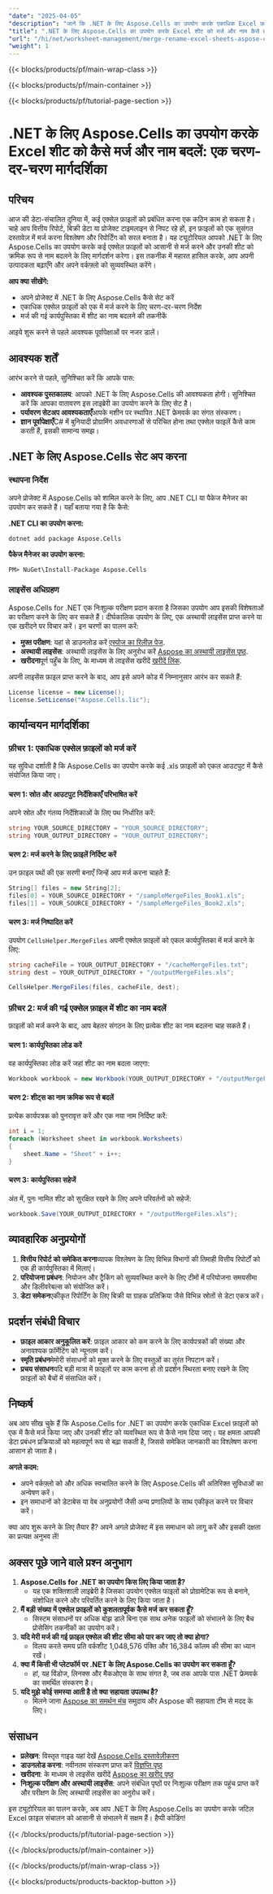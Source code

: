 ```yaml
---
"date": "2025-04-05"
"description": "जानें कि .NET के लिए Aspose.Cells का उपयोग करके एकाधिक Excel फ़ाइलों को एक में कैसे मर्ज करें और क्रमिक रूप से शीट का नाम बदलें। इस व्यापक गाइड के साथ उत्पादकता बढ़ाएँ और वर्कफ़्लो को सुव्यवस्थित करें।"
"title": ".NET के लिए Aspose.Cells का उपयोग करके Excel शीट को मर्ज और नाम कैसे बदलें - एक चरण-दर-चरण मार्गदर्शिका"
"url": "/hi/net/worksheet-management/merge-rename-excel-sheets-aspose-cells-net/"
"weight": 1
---
```


{{< blocks/products/pf/main-wrap-class >}}

{{< blocks/products/pf/main-container >}}

{{< blocks/products/pf/tutorial-page-section >}}


# .NET के लिए Aspose.Cells का उपयोग करके Excel शीट को कैसे मर्ज और नाम बदलें: एक चरण-दर-चरण मार्गदर्शिका

## परिचय

आज की डेटा-संचालित दुनिया में, कई एक्सेल फ़ाइलों को प्रबंधित करना एक कठिन काम हो सकता है। चाहे आप वित्तीय रिपोर्ट, बिक्री डेटा या प्रोजेक्ट टाइमलाइन से निपट रहे हों, इन फ़ाइलों को एक सुसंगत दस्तावेज़ में मर्ज करना विश्लेषण और रिपोर्टिंग को सरल बनाता है। यह ट्यूटोरियल आपको .NET के लिए Aspose.Cells का उपयोग करके कई एक्सेल फ़ाइलों को आसानी से मर्ज करने और उनकी शीट को क्रमिक रूप से नाम बदलने के लिए मार्गदर्शन करेगा। इस तकनीक में महारत हासिल करके, आप अपनी उत्पादकता बढ़ाएँगे और अपने वर्कफ़्लो को सुव्यवस्थित करेंगे।

**आप क्या सीखेंगे:**
- अपने प्रोजेक्ट में .NET के लिए Aspose.Cells कैसे सेट करें
- एकाधिक एक्सेल फ़ाइलों को एक में मर्ज करने के लिए चरण-दर-चरण निर्देश
- मर्ज की गई कार्यपुस्तिका में शीट का नाम बदलने की तकनीकें

आइये शुरू करने से पहले आवश्यक पूर्वापेक्षाओं पर नजर डालें।

## आवश्यक शर्तें

आरंभ करने से पहले, सुनिश्चित करें कि आपके पास:

- **आवश्यक पुस्तकालय**: आपको .NET के लिए Aspose.Cells की आवश्यकता होगी। सुनिश्चित करें कि आपका वातावरण इस लाइब्रेरी का उपयोग करने के लिए सेट है।
- **पर्यावरण सेटअप आवश्यकताएँ**आपके मशीन पर स्थापित .NET फ्रेमवर्क का संगत संस्करण।
- **ज्ञान पूर्वापेक्षाएँ**C# में बुनियादी प्रोग्रामिंग अवधारणाओं से परिचित होना तथा एक्सेल फाइलें कैसे काम करती हैं, इसकी सामान्य समझ।

## .NET के लिए Aspose.Cells सेट अप करना

### स्थापना निर्देश

अपने प्रोजेक्ट में Aspose.Cells को शामिल करने के लिए, आप .NET CLI या पैकेज मैनेजर का उपयोग कर सकते हैं। यहाँ बताया गया है कि कैसे:

**.NET CLI का उपयोग करना:**
```bash
dotnet add package Aspose.Cells
```

**पैकेज मैनेजर का उपयोग करना:**
```plaintext
PM> NuGet\Install-Package Aspose.Cells
```

### लाइसेंस अधिग्रहण

Aspose.Cells for .NET एक निःशुल्क परीक्षण प्रदान करता है जिसका उपयोग आप इसकी विशेषताओं का परीक्षण करने के लिए कर सकते हैं। दीर्घकालिक उपयोग के लिए, एक अस्थायी लाइसेंस प्राप्त करने या एक खरीदने पर विचार करें। इन चरणों का पालन करें:

- **मुफ्त परीक्षण**: यहां से डाउनलोड करें [एस्पोज का रिलीज़ पेज](https://releases.aspose.com/cells/net/).
- **अस्थायी लाइसेंस**: अस्थायी लाइसेंस के लिए अनुरोध करें [Aspose का अस्थायी लाइसेंस पृष्ठ](https://purchase.aspose.com/temporary-license/).
- **खरीदना**पूर्ण पहुँच के लिए, के माध्यम से लाइसेंस खरीदें [खरीदें लिंक](https://purchase.aspose.com/buy).

अपनी लाइसेंस फ़ाइल प्राप्त करने के बाद, आप इसे अपने कोड में निम्नानुसार आरंभ कर सकते हैं:

```csharp
License license = new License();
license.SetLicense("Aspose.Cells.lic");
```

## कार्यान्वयन मार्गदर्शिका

### फ़ीचर 1: एकाधिक एक्सेल फ़ाइलों को मर्ज करें

यह सुविधा दर्शाती है कि Aspose.Cells का उपयोग करके कई .xls फ़ाइलों को एकल आउटपुट में कैसे संयोजित किया जाए।

#### चरण 1: स्रोत और आउटपुट निर्देशिकाएँ परिभाषित करें

अपने स्रोत और गंतव्य निर्देशिकाओं के लिए पथ निर्धारित करें:

```csharp
string YOUR_SOURCE_DIRECTORY = "YOUR_SOURCE_DIRECTORY";
string YOUR_OUTPUT_DIRECTORY = "YOUR_OUTPUT_DIRECTORY";
```

#### चरण 2: मर्ज करने के लिए फ़ाइलें निर्दिष्ट करें

उन फ़ाइल पथों की एक सरणी बनाएँ जिन्हें आप मर्ज करना चाहते हैं:

```csharp
String[] files = new String[2];
files[0] = YOUR_SOURCE_DIRECTORY + "/sampleMergeFiles_Book1.xls";
files[1] = YOUR_SOURCE_DIRECTORY + "/sampleMergeFiles_Book2.xls";
```

#### चरण 3: मर्ज निष्पादित करें

उपयोग `CellsHelper.MergeFiles` अपनी एक्सेल फ़ाइलों को एकल कार्यपुस्तिका में मर्ज करने के लिए:

```csharp
string cacheFile = YOUR_OUTPUT_DIRECTORY + "/cacheMergeFiles.txt";
string dest = YOUR_OUTPUT_DIRECTORY + "/outputMergeFiles.xls";

CellsHelper.MergeFiles(files, cacheFile, dest);
```

### फ़ीचर 2: मर्ज की गई एक्सेल फ़ाइल में शीट का नाम बदलें

फ़ाइलों को मर्ज करने के बाद, आप बेहतर संगठन के लिए प्रत्येक शीट का नाम बदलना चाह सकते हैं।

#### चरण 1: कार्यपुस्तिका लोड करें

वह कार्यपुस्तिका लोड करें जहां शीट का नाम बदला जाएगा:

```csharp
Workbook workbook = new Workbook(YOUR_OUTPUT_DIRECTORY + "/outputMergeFiles.xls");
```

#### चरण 2: शीट्स का नाम क्रमिक रूप से बदलें

प्रत्येक कार्यपत्रक को पुनरावृत्त करें और एक नया नाम निर्दिष्ट करें:

```csharp
int i = 1;
foreach (Worksheet sheet in workbook.Worksheets)
{
    sheet.Name = "Sheet" + i++;
}
```

#### चरण 3: कार्यपुस्तिका सहेजें

अंत में, पुनः नामित शीट को सुरक्षित रखने के लिए अपने परिवर्तनों को सहेजें:

```csharp
workbook.Save(YOUR_OUTPUT_DIRECTORY + "/outputMergeFiles.xls");
```

## व्यावहारिक अनुप्रयोगों

1. **वित्तीय रिपोर्ट को समेकित करना**व्यापक विश्लेषण के लिए विभिन्न विभागों की तिमाही वित्तीय रिपोर्टों को एक ही कार्यपुस्तिका में मिलाएं।
2. **परियोजना प्रबंधन**: नियोजन और ट्रैकिंग को सुव्यवस्थित करने के लिए टीमों में परियोजना समयसीमा और डिलीवरेबल्स को संयोजित करें।
3. **डेटा समेकन**एकीकृत रिपोर्टिंग के लिए बिक्री या ग्राहक प्रतिक्रिया जैसे विभिन्न स्रोतों से डेटा एकत्र करें।

## प्रदर्शन संबंधी विचार

- **फ़ाइल आकार अनुकूलित करें**: फ़ाइल आकार को कम करने के लिए कार्यपत्रकों की संख्या और अनावश्यक फ़ॉर्मेटिंग को न्यूनतम करें।
- **स्मृति प्रबंधन**मेमोरी संसाधनों को मुक्त करने के लिए वस्तुओं का तुरंत निपटान करें।
- **प्रचय संसाधन**यदि बड़ी मात्रा में फ़ाइलों पर काम करना हो तो प्रदर्शन स्थिरता बनाए रखने के लिए फ़ाइलों को बैचों में संसाधित करें।

## निष्कर्ष

अब आप सीख चुके हैं कि Aspose.Cells for .NET का उपयोग करके एकाधिक Excel फ़ाइलों को एक में कैसे मर्ज किया जाए और उनकी शीट को व्यवस्थित रूप से कैसे नाम दिया जाए। यह क्षमता आपकी डेटा प्रबंधन प्रक्रियाओं को महत्वपूर्ण रूप से बढ़ा सकती है, जिससे समेकित जानकारी का विश्लेषण करना आसान हो जाता है।

**अगले कदम:**
- अपने वर्कफ़्लो को और अधिक स्वचालित करने के लिए Aspose.Cells की अतिरिक्त सुविधाओं का अन्वेषण करें।
- इन समाधानों को डेटाबेस या वेब अनुप्रयोगों जैसी अन्य प्रणालियों के साथ एकीकृत करने पर विचार करें।

क्या आप शुरू करने के लिए तैयार हैं? अपने अगले प्रोजेक्ट में इस समाधान को लागू करें और इसकी दक्षता का प्रत्यक्ष अनुभव लें!

## अक्सर पूछे जाने वाले प्रश्न अनुभाग

1. **Aspose.Cells for .NET का उपयोग किस लिए किया जाता है?**
   - यह एक शक्तिशाली लाइब्रेरी है जिसका उपयोग एक्सेल फाइलों को प्रोग्रामेटिक रूप से बनाने, संशोधित करने और परिवर्तित करने के लिए किया जाता है।
2. **मैं बड़ी संख्या में एक्सेल फ़ाइलों को कुशलतापूर्वक कैसे मर्ज कर सकता हूँ?**
   - सिस्टम संसाधनों पर अधिक बोझ डाले बिना एक साथ अनेक फाइलों को संभालने के लिए बैच प्रोसेसिंग तकनीकों का उपयोग करें।
3. **यदि मेरी मर्ज की गई फ़ाइल एक्सेल की शीट सीमा को पार कर जाए तो क्या होगा?**
   - विलय करते समय प्रति वर्कशीट 1,048,576 पंक्ति और 16,384 कॉलम की सीमा का ध्यान रखें।
4. **क्या मैं किसी भी प्लेटफॉर्म पर .NET के लिए Aspose.Cells का उपयोग कर सकता हूँ?**
   - हां, यह विंडोज, लिनक्स और मैकओएस के साथ संगत है, जब तक आपके पास .NET फ्रेमवर्क का समर्थित संस्करण है।
5. **यदि मुझे कोई समस्या आती है तो क्या सहायता उपलब्ध है?**
   - मिलने जाना [Aspose का समर्थन मंच](https://forum.aspose.com/c/cells/9) समुदाय और Aspose की सहायता टीम से मदद के लिए।

## संसाधन

- **प्रलेखन**: विस्तृत गाइड यहां देखें [Aspose.Cells दस्तावेज़ीकरण](https://reference.aspose.com/cells/net/)
- **डाउनलोड करना**: नवीनतम संस्करण प्राप्त करें [विज्ञप्ति पृष्ठ](https://releases.aspose.com/cells/net/)
- **खरीदना**: के माध्यम से लाइसेंस खरीदें [Aspose का खरीद पृष्ठ](https://purchase.aspose.com/buy)
- **निःशुल्क परीक्षण और अस्थायी लाइसेंस**: अपने संबंधित पृष्ठों पर निःशुल्क परीक्षण तक पहुंच प्राप्त करें और परीक्षण के लिए अस्थायी लाइसेंस का अनुरोध करें।

इस ट्यूटोरियल का पालन करके, अब आप .NET के लिए Aspose.Cells का उपयोग करके जटिल Excel फ़ाइल संचालन को आसानी से संभालने में सक्षम हैं। हैप्पी कोडिंग!

{{< /blocks/products/pf/tutorial-page-section >}}

{{< /blocks/products/pf/main-container >}}

{{< /blocks/products/pf/main-wrap-class >}}

{{< blocks/products/products-backtop-button >}}